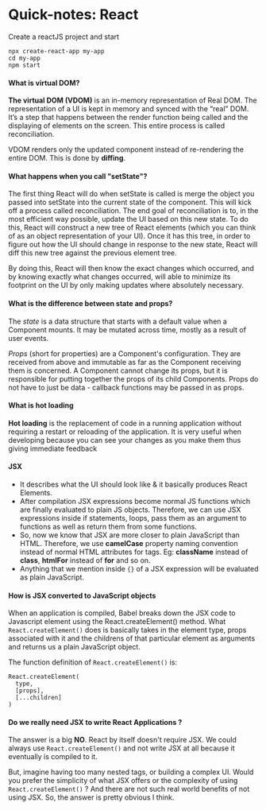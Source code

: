 # Quick-notes: React

Create a reactJS project and start  

```
npx create-react-app my-app
cd my-app
npm start
```

#### What is virtual DOM? 

**The virtual DOM (VDOM)** is an in-memory representation of Real DOM. The representation of a UI is kept in memory and synced with the “real” DOM. It’s a step that happens between the render function being called and the displaying of elements on the screen. This entire process is called reconciliation.

VDOM renders only the updated component instead of re-rendering the entire DOM. This is done by **diffing**. 

#### What happens when you call "setState"? 

The first thing React will do when setState is called is merge the object you passed into setState into the current state of the component. This will kick off a process called reconciliation. The end goal of reconciliation is to, in the most efficient way possible, update the UI based on this new state. To do this, React will construct a new tree of React elements (which you can think of as an object representation of your UI). Once it has this tree, in order to figure out how the UI should change in response to the new state, React will diff this new tree against the previous element tree.

By doing this, React will then know the exact changes which occurred, and by knowing exactly what changes occurred, will able to minimize its footprint on the UI by only making updates where absolutely necessary.

#### What is the difference between state and props?

The *state* is a data structure that starts with a default value when a Component mounts. It may be mutated across time, mostly as a result of user events.

*Props* (short for properties) are a Component's configuration. They are received from above and immutable as far as the Component receiving them is concerned. A Component cannot change its props, but it is responsible for putting together the props of its child Components. Props do not have to just be data - callback functions may be passed in as props.

#### What is hot loading

**Hot loading** is the replacement of code in a running application without requiring a restart or reloading of the application. It is very useful when developing because you can see your changes as you make them thus giving immediate feedback

#### JSX

- It describes what the UI should look like & it basically produces React Elements.
- After compilation JSX expressions become normal JS functions which are finally evaluated to plain JS objects. Therefore, we can use JSX expressions inside if statements, loops, pass them as an argument to functions as well as return them from some functions.
- So, now we know that JSX are more closer to plain JavaScript than HTML. Therefore, we use **camelCase** property naming convention instead of normal HTML attributes for tags. Eg: **className** instead of **class**, **htmlFor** instead of **for** and so on.
- Anything that we mention inside `{}` of a JSX expression will be evaluated as plain JavaScript.

#### How is JSX converted to JavaScript objects

When an application is compiled, Babel breaks down the JSX code to Javascript element using the React.createElement() method. What `React.createElement()` does is basically takes in the element type, props associated with it and the childrens of that particular element as arguments and returns us a plain JavaScript object. 

The function definition of `React.createElement()` is:

```
React.createElement(
  type,
  [props],
  [...children]
)
```

#### Do we really need JSX to write React Applications ?

The answer is a big **NO**. React by itself doesn't require JSX. We could always use `React.createElement()` and not write JSX at all because it eventually is compiled to it.

But, imagine having too many nested tags, or building a complex UI. Would you prefer the simplicity of what JSX offers or the complexity of using `React.createElement()` ? And there are not such real world benefits of not using JSX. So, the answer is pretty obvious I think.